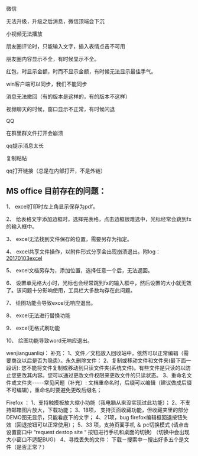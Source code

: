 微信

无法升级，升级之后消息，微信顶端会下沉

小视频无法播放

朋友圈评论时，只能输入文字，插入表情点击不可用

朋友圈内容显示不全，有时候显示不全。

红包，时显示金额，时而不显示金额，有时候无法显示最佳手气。

win客户端可以同步，我们不能同步

消息无法撤回（有的版本是这样的，有的版本不这样）

视频聊天的时候，窗口显示不正常，有时候闪退

QQ

在群里群文件打开会崩溃

qq提示消息太长

复制粘帖

qq打开链接（总是在内部打开，不是外链）

## MS office 目前存在的问题：
1、	excel打印时左上角显示保存为pdf。

2、	给表格文字添加边框时，选择完表格，点击边框很难选中，光标经常会跳到fx的输入框中。

3、	excel无法找到文件保存的位置，需要另存为指定。

4、	excel共享文件操作，以附件形式分享会出现崩溃退出。附log：[20170103excel](https://github.com/openthos/community-analysis/blob/master/daily-testresult/20170103excel)

5、	excel文档另存为，添加位置，选择任意一个后，无法返回。

6、  设置单元格大小时，光标也会经常跳到fx的输入框中，然后设置的大小就无效了。该问题十分影响使用，工具栏大多数均存在此问题。

7、  绘图功能会导致excel无响应退出。

8、  excel无法进行替换功能

9、  excel无格式刷功能

10、  绘图功能导致word无响应退出。

wenjianguanliqi：
补充：
1、文件／文档放入回收站中，依然可以正常编辑（需要商议以后是否为隐患）。永久删除文件：
2、复制或移动文件和文件夹(最下面一段话):
您不能将文件复制或移动到只读文件夹(系统文件)。有些文件是只读的以防止您更改其内容。您可以通过更改文件权限来更改文件的只读状态。
3、重命名文件或文件夹-----常见问题（补充）:
文档重命名时，后缀可以编辑（建议做成后缀不可编辑），重命名时要避免更改后缀名；


Firefox ：
1、支持触摸板放大缩小功能（我电脑从来没实现过此功能）；
2、不支持邮箱图片放大，下载功能；
3、18项， 支持页面收藏功能，但收藏夹里的部分DEMO图无显示，只能看底下的文字；
4、21项，bug firefox编辑框回退按钮失效（回退按钮可以正常使用）；
5、33 项，支持页面手机 ＆ pc切换模式 (请点击设置窗口中 “request destop site “ 按钮进行手机和桌面的切换) （切换中会出现大小窗口不适配BUG）
4、寻找丢失的文件：
下载－搜索中－搜出好多五个是文件（是否正常？）
